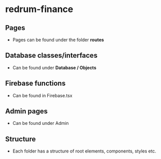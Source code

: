 # redrum-finance

## Pages
- Pages can be found under the folder <b>routes</b>

## Database classes/interfaces
- Can be found under <b>Database / Objects </b>

## Firebase functions
- Can be found in Firebase.tsx

## Admin pages
- Can be found under Admin

## Structure
- Each folder has a structure of root elements, components, styles etc.
